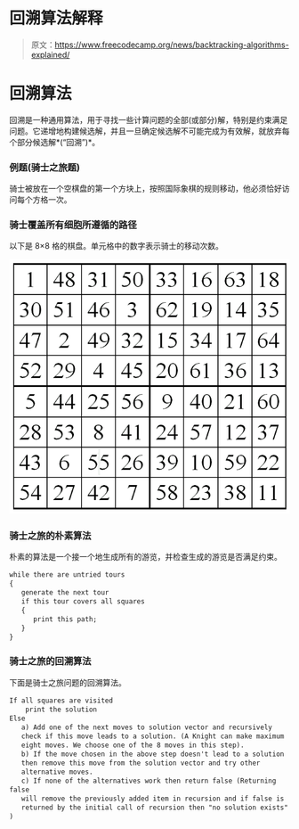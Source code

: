 # 回溯算法解释

> 原文：<https://www.freecodecamp.org/news/backtracking-algorithms-explained/>

# **回溯算法**

回溯是一种通用算法，用于寻找一些计算问题的全部(或部分)解，特别是约束满足问题。它递增地构建候选解，并且一旦确定候选解不可能完成为有效解，就放弃每个部分候选解*(“回溯”)*。

### **例题(骑士之旅题)**

骑士被放在一个空棋盘的第一个方块上，按照国际象棋的规则移动，他必须恰好访问每个方格一次。

### **骑士覆盖所有细胞所遵循的路径**

以下是 8×8 格的棋盘。单元格中的数字表示骑士的移动次数。

![The knight's tour solution - by Euler](img/4f20d30282c1c16649a1f39cac846f76.png)

### **骑士之旅的朴素算法**

朴素的算法是一个接一个地生成所有的游览，并检查生成的游览是否满足约束。

```
while there are untried tours
{ 
   generate the next tour 
   if this tour covers all squares 
   { 
      print this path;
   }
}
```

### **骑士之旅的回溯算法**

下面是骑士之旅问题的回溯算法。

```
If all squares are visited 
    print the solution
Else
   a) Add one of the next moves to solution vector and recursively 
   check if this move leads to a solution. (A Knight can make maximum 
   eight moves. We choose one of the 8 moves in this step).
   b) If the move chosen in the above step doesn't lead to a solution
   then remove this move from the solution vector and try other 
   alternative moves.
   c) If none of the alternatives work then return false (Returning false 
   will remove the previously added item in recursion and if false is 
   returned by the initial call of recursion then "no solution exists" )
```